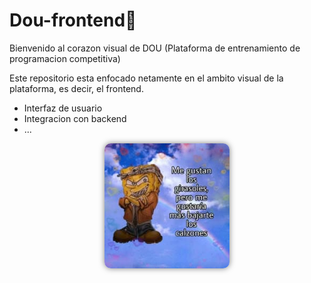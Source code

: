 # Dou-frontend🦜

Bienvenido al corazon visual de DOU (Plataforma de entrenamiento de programacion competitiva)

Este repositorio esta enfocado netamente en el ambito visual de la plataforma, es decir, el frontend.

- Interfaz de usuario
- Integracion con backend
- ...
<div align="center">
    <img src="./read.jpg" alt="Dou-frontend" width="200px" style="border-radius: 10px; box-shadow: 0 0 10px 0 rgba(0, 0, 0, 0.5);"/>
</div>

